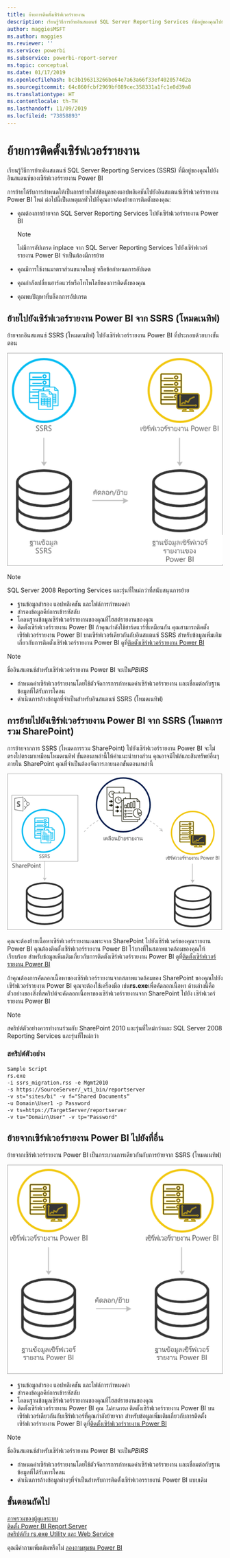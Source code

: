 ```yaml
---
title: ย้ายการติดตั้งเซิร์ฟเวอร์รายงาน
description: เรียนรู้วิธีการย้ายอินสแตนซ์ SQL Server Reporting Services ที่มีอยู่ของคุณไปยังอินสแตนซ์ของเซิร์ฟเวอร์รายงาน Power BI
author: maggiesMSFT
ms.author: maggies
ms.reviewer: ''
ms.service: powerbi
ms.subservice: powerbi-report-server
ms.topic: conceptual
ms.date: 01/17/2019
ms.openlocfilehash: bc3b196313266be64e7a63a66f33ef4020574d2a
ms.sourcegitcommit: 64c860fcbf2969bf089cec358331a1fc1e0d39a8
ms.translationtype: HT
ms.contentlocale: th-TH
ms.lasthandoff: 11/09/2019
ms.locfileid: "73858893"
---
```

# <a name="migrate-a-report-server-installation"></a>ย้ายการติดตั้งเซิร์ฟเวอร์รายงาน

เรียนรู้วิธีการย้ายอินสแตนซ์ SQL Server Reporting Services (SSRS) ที่มีอยู่ของคุณไปยังอินสแตนซ์ของเซิร์ฟเวอร์รายงาน Power BI

การย้ายได้รับการกำหนดให้เป็นการย้ายไฟล์ข้อมูลของแอปพลิเคชันไปยังอินสแตนซ์เซิร์ฟเวอร์รายงาน Power BI ใหม่ ต่อไปนี้เป็นเหตุผลทั่วไปที่คุณอาจต้องย้ายการติดตั้งของคุณ:

* คุณต้องการย้ายจาก SQL Server Reporting Services ไปยังเซิร์ฟเวอร์รายงาน Power BI
  
  > [!NOTE]
  > ไม่มีการอัปเกรด inplace จาก SQL Server Reporting Services ไปยังเซิร์ฟเวอร์รายงาน Power BI จำเป็นต้องมีการย้าย

* คุณมีการใช้งานมาตราส่วนขนาดใหญ่ หรือข้อกำหนดการอัปเดต
* คุณกำลังเปลี่ยนฮาร์ดแวร์หรือโทโพโลยีของการติดตั้งของคุณ
* คุณพบปัญหาที่บล็อกการอัปเกรด

## <a name="migrating-to-power-bi-report-server-from-ssrs-native-mode"></a>ย้ายไปยังเซิร์ฟเวอร์รายงาน Power BI จาก SSRS (โหมดเนทิฟ)

ย้ายจากอินสแตนซ์ SSRS (โหมดเนทิฟ) ไปยังเซิร์ฟเวอร์รายงาน Power BI ที่ประกอบด้วยบางขั้นตอน

![ย้ายจากโหมดเนทิฟของ SSRS ไปยัง Power BI Report Server](media/migrate-report-server/migrate-from-ssrs-native.png "ย้ายจากโหมดเนทิฟของ SSRS ไปยัง Power BI Report Server")

> [!NOTE]
> SQL Server 2008 Reporting Services และรุ่นที่ใหม่กว่าที่สนับสนุนการย้าย

* ฐานข้อมูลสำรอง แอปพลิเคชัน และไฟล์การกำหนดค่า
* สำรองข้อมูลคีย์การเข้ารหัสลับ
* โคลนฐานข้อมูลเซิร์ฟเวอร์รายงานของคุณที่โฮสต์รายงานของคุณ
* ติดตั้งเซิร์ฟเวอร์รายงาน Power BI ถ้าคุณกำลังใช้ฮาร์ดแวร์ที่เหมือนกัน คุณสามารถติดตั้งเซิร์ฟเวอร์รายงาน Power BI บนเซิร์ฟเวอร์เดียวกันกับอินสแตนซ์ SSRS สำหรับข้อมูลเพิ่มเติมเกี่ยวกับการติดตั้งเซิร์ฟเวอร์รายงาน Power BI ดูที่[ติดตั้งเซิร์ฟเวอร์รายงาน Power BI](install-report-server.md)

> [!NOTE]
> ชื่ออินสแตนซ์สำหรับเซิร์ฟเวอร์รายงาน Power BI จะเป็น*PBIRS*

* กำหนดค่าเซิร์ฟเวอร์รายงานโดยใช้ตัวจัดการการกำหนดค่าเซิร์ฟเวอร์รายงาน และเชื่อมต่อกับฐานข้อมูลที่ได้รับการโคลน
* ดำเนินการล้างข้อมูลที่จำเป็นสำหรับอินสแตนซ์ SSRS (โหมดเนทิฟ)

## <a name="migration-to-power-bi-report-server-from-ssrs-sharepoint-integrated-mode"></a>การย้ายไปยังเซิร์ฟเวอร์รายงาน Power BI จาก SSRS (โหมดการรวม SharePoint)

การย้ายจากการ SSRS (โหมดการรวม SharePoint) ไปยังเซิร์ฟเวอร์รายงาน Power BI จะไม่ตรงไปตรงมาเหมือนโหมดเนทิฟ ขั้นตอนเหล่านี้ให้คำแนะนำบางส่วน คุณอาจมีไฟล์และสินทรัพย์อื่นๆภายใน SharePoint คุณที่จำเป็นต้องจัดการภายนอกขั้นตอนเหล่านี้

![ย้ายจากโหมดการรวม SharePoint ของ SSRS ไปยัง Power BI Report Server](media/migrate-report-server/migrate-from-ssrs-sharepoint.png "ย้ายจากโหมดการรวม SharePoint ของ SSRS ไปยัง Power BI Report Server")

คุณจะต้องย้ายเนื้อหาเซิร์ฟเวอร์รายงานเฉพาะจาก SharePoint ไปยังเซิร์ฟเวอร์ของคุณรายงาน Power BI คุณต้องติดตั้งเซิร์ฟเวอร์รายงาน Power BI ไว้บางที่ในสภาพแวดล้อมของคุณให้เรียบร้อย สำหรับข้อมูลเพิ่มเติมเกี่ยวกับการติดตั้งเซิร์ฟเวอร์รายงาน Power BI ดูที่[ติดตั้งเซิร์ฟเวอร์รายงาน Power BI](install-report-server.md)

ถ้าคุณต้องการคัดลอกเนื้อหาของเซิร์ฟเวอร์รายงานจากสภาพแวดล้อมของ SharePoint ของคุณไปยังเซิร์ฟเวอร์รายงาน Power BI คุณจะต้องใช้เครื่องมือ เช่น**rs.exe**เพื่อคัดลอกเนื้อหา ด้านล่างนี้คือตัวอย่างของสิ่งที่สคริปต์จะคัดลอกเนื้อหาของเซิร์ฟเวอร์รายงานจาก SharePoint ไปยัง เซิร์ฟเวอร์รายงาน Power BI

> [!NOTE]
> สคริปต์ตัวอย่างควรทำงานร่วมกับ SharePoint 2010 และรุ่นที่ใหม่กว่าและ SQL Server 2008 Reporting Services และรุ่นที่ใหม่กว่า

### <a name="sample-script"></a>สคริปต์ตัวอย่าง

```
Sample Script
rs.exe
-i ssrs_migration.rss -e Mgmt2010
-s https://SourceServer/_vti_bin/reportserver
-v st="sites/bi" -v f="Shared Documents“
-u Domain\User1 -p Password
-v ts=https://TargetServer/reportserver
-v tu="Domain\User" -v tp="Password"
```

## <a name="migrating-from-one-power-bi-report-server-to-another"></a>ย้ายจากเซิร์ฟเวอร์รายงาน Power BI ไปยังที่อื่น

ย้ายจากเซิร์ฟเวอร์รายงาน Power BI เป็นกระบวนการเดียวกันกับการย้ายจาก SSRS (โหมดเนทิฟ)

![ย้ายจากเซิร์ฟเวอร์รายงาน Power BI ไปยัง Power BI Report Server](media/migrate-report-server/migrate-from-pbirs.png "ย้ายจากเซิร์ฟเวอร์รายงาน Power BI ไปยัง Power BI Report Server")

* ฐานข้อมูลสำรอง แอปพลิเคชัน และไฟล์การกำหนดค่า
* สำรองข้อมูลคีย์การเข้ารหัสลับ
* โคลนฐานข้อมูลเซิร์ฟเวอร์รายงานของคุณที่โฮสต์รายงานของคุณ
* ติดตั้งเซิร์ฟเวอร์รายงาน Power BI คุณ *ไม่สามารถ* ติดตั้งเซิร์ฟเวอร์รายงาน Power BI บนเซิร์ฟเวอร์เดียวกันกับเซิร์ฟเวอร์ที่คุณกำลังย้ายจาก สำหรับข้อมูลเพิ่มเติมเกี่ยวกับการติดตั้งเซิร์ฟเวอร์รายงาน Power BI ดูที่[ติดตั้งเซิร์ฟเวอร์รายงาน Power BI](install-report-server.md)

> [!NOTE]
> ชื่ออินสแตนซ์สำหรับเซิร์ฟเวอร์รายงาน Power BI จะเป็น*PBIRS*

* กำหนดค่าเซิร์ฟเวอร์รายงานโดยใช้ตัวจัดการการกำหนดค่าเซิร์ฟเวอร์รายงาน และเชื่อมต่อกับฐานข้อมูลที่ได้รับการโคลน
* ดำเนินการล้างข้อมูลต่างๆที่จำเป็นสำหรับการติดตั้งเซิร์ฟเวอรรายงาน์ Power BI แบบเดิม

## <a name="next-steps"></a>ขั้นตอนถัดไป

[ภาพรวมของผู้ดูแลระบบ](admin-handbook-overview.md)  
[ติดตั้ง Power BI Report Server](install-report-server.md)  
[สคริปต์กับ rs.exe Utility และ Web Service](https://docs.microsoft.com/sql/reporting-services/tools/script-with-the-rs-exe-utility-and-the-web-service)

คุณมีคำถามเพิ่มเติมหรือไม่ [ลองถามชุมชน Power BI](https://community.powerbi.com/)
